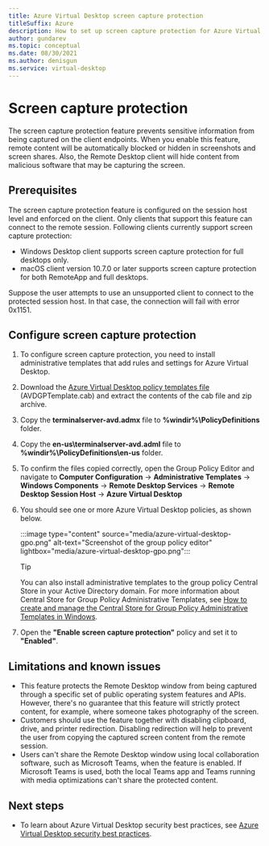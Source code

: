 ```yaml
---
title: Azure Virtual Desktop screen capture protection
titleSuffix: Azure
description: How to set up screen capture protection for Azure Virtual Desktop.
author: gundarev
ms.topic: conceptual
ms.date: 08/30/2021
ms.author: denisgun
ms.service: virtual-desktop
---
```


# Screen capture protection

The screen capture protection feature prevents sensitive information from being captured on the client endpoints. When you enable this feature, remote content will be automatically blocked or hidden in screenshots and screen shares. Also, the Remote Desktop client will hide content from malicious software that may be capturing the screen.

## Prerequisites

The screen capture protection feature is configured on the session host level and enforced on the client. Only clients that support this feature can connect to the remote session.
Following clients currently support screen capture protection:

* Windows Desktop client supports screen capture protection for full desktops only.
* macOS client version 10.7.0 or later supports screen capture protection for both RemoteApp and full desktops.

Suppose the user attempts to use an unsupported client to connect to the protected session host. In that case, the connection will fail with error 0x1151.

## Configure screen capture protection

1. To configure screen capture protection, you need to install administrative templates that add rules and settings for Azure Virtual Desktop.
2. Download the [Azure Virtual Desktop policy templates file](https://aka.ms/avdgpo) (AVDGPTemplate.cab) and extract the contents of the cab file and zip archive.
3. Copy the **terminalserver-avd.admx** file to **%windir%\PolicyDefinitions** folder.
4. Copy the **en-us\terminalserver-avd.adml** file to **%windir%\PolicyDefinitions\en-us** folder.
5. To confirm the files copied correctly, open the Group Policy Editor and navigate to **Computer Configuration** -> **Administrative Templates** -> **Windows Components** -> **Remote Desktop Services** -> **Remote Desktop Session Host** -> **Azure Virtual Desktop**
6. You should see one or more Azure Virtual Desktop policies, as shown below.

   :::image type="content" source="media/azure-virtual-desktop-gpo.png" alt-text="Screenshot of the group policy editor" lightbox="media/azure-virtual-desktop-gpo.png":::

   > [!TIP]
   > You can also install administrative templates to the group policy Central Store in your Active Directory domain.
   > For more information about Central Store for Group Policy Administrative Templates, see [How to create and manage the Central Store for Group Policy Administrative Templates in Windows](/troubleshoot/windows-client/group-policy/create-and-manage-central-store).

7. Open the **"Enable screen capture protection"** policy and set it to **"Enabled"**.

## Limitations and known issues

* This feature protects the Remote Desktop window from being captured through a specific set of public operating system features and APIs. However, there's no guarantee that this feature will strictly protect content, for example, where someone takes photography of the screen.
* Customers should use the feature together with disabling clipboard, drive, and printer redirection. Disabling redirection will help to prevent the user from copying the captured screen content from the remote session.
* Users can't share the Remote Desktop window using local collaboration software, such as Microsoft Teams, when the feature is enabled. If Microsoft Teams is used, both the local Teams app and Teams running with media optimizations can't share the protected content.

## Next steps

* To learn about Azure Virtual Desktop security best practices, see [Azure Virtual Desktop security best practices](security-guide.md).
